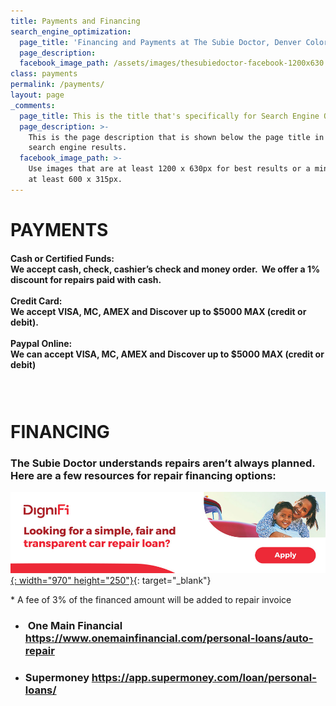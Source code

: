 ```yaml
---
title: Payments and Financing
search_engine_optimization:
  page_title: 'Financing and Payments at The Subie Doctor, Denver Colorado'
  page_description:
  facebook_image_path: /assets/images/thesubiedoctor-facebook-1200x630.png
class: payments
permalink: /payments/
layout: page
_comments:
  page_title: This is the title that's specifically for Search Engine Optimization.
  page_description: >-
    This is the page description that is shown below the page title in the
    search engine results.
  facebook_image_path: >-
    Use images that are at least 1200 x 630px for best results or a minimum of
    at least 600 x 315px.
---
```


# PAYMENTS

#### Cash or Certified Funds:<br>We accept cash, check, cashier’s check and money order. &nbsp;We offer a 1% discount for repairs paid with cash.&nbsp;<br><br>Credit Card:<br>We accept VISA, MC, AMEX and Discover up to $5000 MAX (credit or debit).<br><br>Paypal Online:<br>We can accept VISA, MC, AMEX and Discover up to $5000 MAX (credit or debit)&nbsp;

### &nbsp;

# FINANCING

### The Subie Doctor understands repairs aren’t always planned. Here are a few resources for repair financing options:

[![](/assets/images/webbanner-970x250-billboard.jpg){: width="970" height="250"}](https://app.dignifi.com/campaigns/845?d_id=6926&amp;utm_campaign=845-independent-partner&amp;utm_source=thesubiedoctor.com&amp;utm_medium=web&amp;utm_content=banner-d6926){: target="_blank"}

\* A fee of 3% of the financed amount will be added to repair invoice

* ### &nbsp;One Main Financial https://www.onemainfinancial.com/personal-loans/auto-repair
* ### Supermoney https://app.supermoney.com/loan/personal-loans/